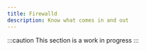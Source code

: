```yaml
---
title: Firewalld
description: Know what comes in and out
---
```


:::caution
This section is a work in progress
:::
